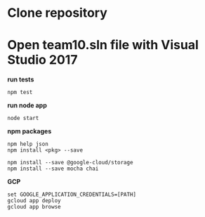# Clone repository
# Open team10.sln file with Visual Studio 2017

**run tests**
```
npm test
```

**run node app**
```
node start

```
**npm packages**
```
npm help json
npm install <pkg> --save

npm install --save @google-cloud/storage
npm install --save mocha chai
```

**GCP**
```
set GOOGLE_APPLICATION_CREDENTIALS=[PATH]
gcloud app deploy
gcloud app browse
```
